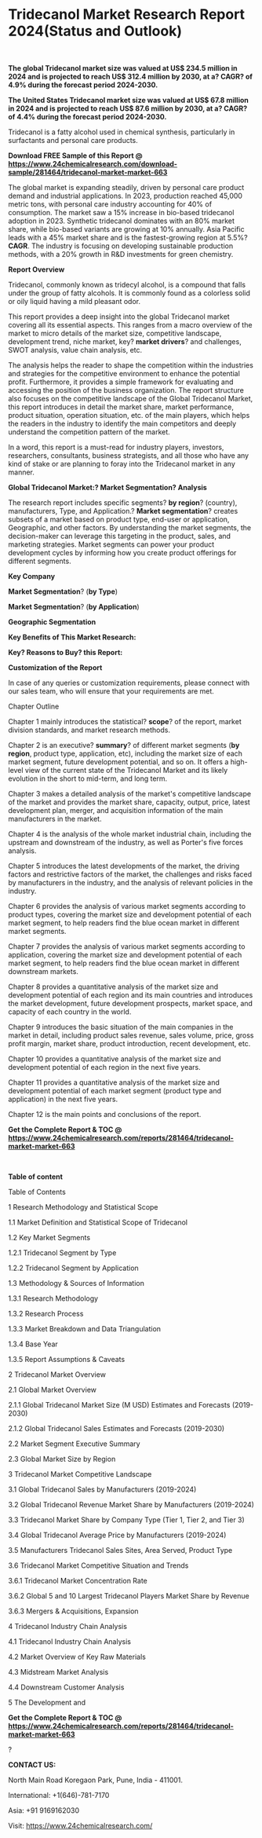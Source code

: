 <h1>Tridecanol Market Research Report 2024(Status and Outlook)</h1><br/><p><strong>The global Tridecanol market size was valued at US$ 234.5 million in 2024 and is projected to reach US$ 312.4 million by 2030, at a? <strong>CAGR</strong>? of 4.9% during the forecast period 2024-2030.</strong></p>
 
 
 
 <p><strong>The United States Tridecanol market size was valued at US$ 67.8 million in 2024 and is projected to reach US$ 87.6 million by 2030, at a? <strong>CAGR</strong>? of 4.4% during the forecast period 2024-2030.</strong></p>
 
 
 
 <p>Tridecanol is a fatty alcohol used in chemical synthesis, particularly in surfactants and personal care products.</p>
 
 
 
 <div><b>Download FREE Sample of this Report @ <a href="https://www.24chemicalresearch.com/download-sample/281464/tridecanol-market-market-663">https://www.24chemicalresearch.com/download-sample/281464/tridecanol-market-market-663</a></b></div>
 
 
 
 <p>The global market is expanding steadily, driven by personal care product demand and industrial applications. In 2023, production reached 45,000 metric tons, with personal care industry accounting for 40% of consumption. The market saw a 15% increase in bio-based tridecanol adoption in 2023. Synthetic tridecanol dominates with an 80% market share, while bio-based variants are growing at 10% annually. Asia Pacific leads with a 45% market share and is the fastest-growing region at 5.5%? <strong><strong>CAGR</strong></strong>. The industry is focusing on developing sustainable production methods, with a 20% growth in R&D investments for green chemistry.</p>
 
 
 
 <p><strong>Report Overview</strong></p>
 
 
 
 <p>Tridecanol, commonly known as tridecyl alcohol, is a compound that falls under the group of fatty alcohols. It is commonly found as a colorless solid or oily liquid having a mild pleasant odor.</p>
 
 
 
 <p>This report provides a deep insight into the global Tridecanol market covering all its essential aspects. This ranges from a macro overview of the market to micro details of the market size, competitive landscape, development trend, niche market, key? <strong>market drivers</strong>? and challenges, SWOT analysis, value chain analysis, etc.</p>
 
 
 
 <p>The analysis helps the reader to shape the competition within the industries and strategies for the competitive environment to enhance the potential profit. Furthermore, it provides a simple framework for evaluating and accessing the position of the business organization. The report structure also focuses on the competitive landscape of the Global Tridecanol Market, this report introduces in detail the market share, market performance, product situation, operation situation, etc. of the main players, which helps the readers in the industry to identify the main competitors and deeply understand the competition pattern of the market.</p>
 
 
 
 <p>In a word, this report is a must-read for industry players, investors, researchers, consultants, business strategists, and all those who have any kind of stake or are planning to foray into the Tridecanol market in any manner.</p>
 
 
 
 <p><strong>Global Tridecanol Market:? Market Segmentation? Analysis</strong></p>
 
 
 
 <p>The research report includes specific segments? <strong>by region</strong>? (country), manufacturers, Type, and Application.? <strong>Market segmentation</strong>? creates subsets of a market based on product type, end-user or application, Geographic, and other factors. By understanding the market segments, the decision-maker can leverage this targeting in the product, sales, and marketing strategies. Market segments can power your product development cycles by informing how you create product offerings for different segments.</p>
 
 
 
 <p><strong>Key Company</strong></p>
 
 
 
 <p><strong>Market Segmentation</strong>? (<strong>by Type</strong>)</p>
 
 
 
 <p><strong>Market Segmentation</strong>? (<strong><strong>by Application</strong></strong>)</p>
 
 
 
 <p><strong>Geographic Segmentation</strong></p>
 
 
 
 <p><strong>Key Benefits of This Market Research:</strong></p>
 
 
 
 <p><strong>Key? <strong>Reasons to Buy</strong>? this Report:</strong></p>
 
 
 
 <p><strong>Customization of the Report</strong></p>
 
 
 
 <p>In case of any queries or customization requirements, please connect with our sales team, who will ensure that your requirements are met.</p>
 
 
 
 <p>Chapter Outline</p>
 
 
 
 <p>Chapter 1 mainly introduces the statistical? <strong><strong>scope</strong></strong>? of the report, market division standards, and market research methods.</p>
 
 
 
 <p>Chapter 2 is an executive? <strong><strong>summary</strong></strong>? of different market segments (<strong>by region</strong>, product type, application, etc), including the market size of each market segment, future development potential, and so on. It offers a high-level view of the current state of the Tridecanol Market and its likely evolution in the short to mid-term, and long term.</p>
 
 
 
 <p>Chapter 3 makes a detailed analysis of the market&#39;s competitive landscape of the market and provides the market share, capacity, output, price, latest development plan, merger, and acquisition information of the main manufacturers in the market.</p>
 
 
 
 <p>Chapter 4 is the analysis of the whole market industrial chain, including the upstream and downstream of the industry, as well as Porter&#39;s five forces analysis.</p>
 
 
 
 <p>Chapter 5 introduces the latest developments of the market, the driving factors and restrictive factors of the market, the challenges and risks faced by manufacturers in the industry, and the analysis of relevant policies in the industry.</p>
 
 
 
 <p>Chapter 6 provides the analysis of various market segments according to product types, covering the market size and development potential of each market segment, to help readers find the blue ocean market in different market segments.</p>
 
 
 
 <p>Chapter 7 provides the analysis of various market segments according to application, covering the market size and development potential of each market segment, to help readers find the blue ocean market in different downstream markets.</p>
 
 
 
 <p>Chapter 8 provides a quantitative analysis of the market size and development potential of each region and its main countries and introduces the market development, future development prospects, market space, and capacity of each country in the world.</p>
 
 
 
 <p>Chapter 9 introduces the basic situation of the main companies in the market in detail, including product sales revenue, sales volume, price, gross profit margin, market share, product introduction, recent development, etc.</p>
 
 
 
 <p>Chapter 10 provides a quantitative analysis of the market size and development potential of each region in the next five years.</p>
 
 
 
 <p>Chapter 11 provides a quantitative analysis of the market size and development potential of each market segment (product type and application) in the next five years.</p>
 
 
 
 <p>Chapter 12 is the main points and conclusions of the report.</p>
 
 
 
 <div><b>Get the Complete Report & TOC @ <a href="https://www.24chemicalresearch.com/reports/281464/tridecanol-market-market-663">https://www.24chemicalresearch.com/reports/281464/tridecanol-market-market-663</a></b></div>
 
 
 
 <p><br />
 
 <b>Table of content</b></p>
 
 
 
 <p>Table of Contents<br />
 
 1 Research Methodology and Statistical Scope<br />
 
 1.1 Market Definition and Statistical Scope of Tridecanol<br />
 
 1.2 Key Market Segments<br />
 
 1.2.1 Tridecanol Segment by Type<br />
 
 1.2.2 Tridecanol Segment by Application<br />
 
 1.3 Methodology & Sources of Information<br />
 
 1.3.1 Research Methodology<br />
 
 1.3.2 Research Process<br />
 
 1.3.3 Market Breakdown and Data Triangulation<br />
 
 1.3.4 Base Year<br />
 
 1.3.5 Report Assumptions & Caveats<br />
 
 2 Tridecanol Market Overview<br />
 
 2.1 Global Market Overview<br />
 
 2.1.1 Global Tridecanol Market Size (M USD) Estimates and Forecasts (2019-2030)<br />
 
 2.1.2 Global Tridecanol Sales Estimates and Forecasts (2019-2030)<br />
 
 2.2 Market Segment Executive Summary<br />
 
 2.3 Global Market Size by Region<br />
 
 3 Tridecanol Market Competitive Landscape<br />
 
 3.1 Global Tridecanol Sales by Manufacturers (2019-2024)<br />
 
 3.2 Global Tridecanol Revenue Market Share by Manufacturers (2019-2024)<br />
 
 3.3 Tridecanol Market Share by Company Type (Tier 1, Tier 2, and Tier 3)<br />
 
 3.4 Global Tridecanol Average Price by Manufacturers (2019-2024)<br />
 
 3.5 Manufacturers Tridecanol Sales Sites, Area Served, Product Type<br />
 
 3.6 Tridecanol Market Competitive Situation and Trends<br />
 
 3.6.1 Tridecanol Market Concentration Rate<br />
 
 3.6.2 Global 5 and 10 Largest Tridecanol Players Market Share by Revenue<br />
 
 3.6.3 Mergers & Acquisitions, Expansion<br />
 
 4 Tridecanol Industry Chain Analysis<br />
 
 4.1 Tridecanol Industry Chain Analysis<br />
 
 4.2 Market Overview of Key Raw Materials<br />
 
 4.3 Midstream Market Analysis<br />
 
 4.4 Downstream Customer Analysis<br />
 
 5 The Development and</p>
 
 
 
 <div><b>Get the Complete Report & TOC @ <a href="https://www.24chemicalresearch.com/reports/281464/tridecanol-market-market-663">https://www.24chemicalresearch.com/reports/281464/tridecanol-market-market-663</a></b></div>
 
 
 
 <p>? </p>
 
 
 
 <p><b>CONTACT US:</b><br />
 
 North Main Road Koregaon Park, Pune, India - 411001.<br />
 
 International: +1(646)-781-7170<br />
 
 Asia: +91 9169162030<br />
 
 Visit: <a href="https://www.24chemicalresearch.com/">https://www.24chemicalresearch.com/</a></p>